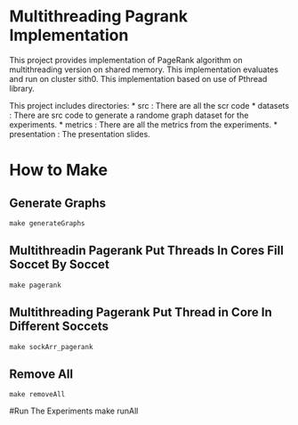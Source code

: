 # Multithreading Pagrank Implementation

This project provides implementation of PageRank algorithm on multithreading
version on shared memory. This implementation evaluates and run on cluster
sith0. This implementation based on use of Pthread library.

This project includes directories:
    * src : There are all the scr code
    * datasets : There are src code to generate a randome graph dataset for the
      experiments.
    * metrics : There are all the metrics from the experiments.
    * presentation : The presentation slides.


# How to Make

## Generate Graphs
    make generateGraphs

## Multithreadin Pagerank Put Threads In Cores Fill Soccet By Soccet
    make pagerank

## Multithreading Pagerank Put Thread in Core In Different Soccets
    make sockArr_pagerank

## Remove All
    make removeAll


#Run The Experiments
    make runAll


